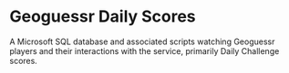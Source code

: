 # Geoguessr Daily Scores
A Microsoft SQL database and associated scripts watching Geoguessr players and their interactions with the service, primarily Daily Challenge scores.
